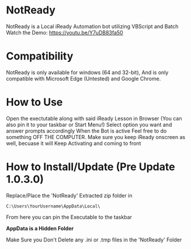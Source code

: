 # NotReady
NotReady is a Local iReady Automation bot utilizing VBScript and Batch
Watch the Demo: https://youtu.be/Y7uDB83fa50

# Compatibility
NotReady is only available for windows (64 and 32-bit), And is only compatible
with Microsoft Edge (Untested) and Google Chrome.

# How to Use

Open the exectutable along with said iReady Lesson in Browser (You can also pin it to your taskbar or Start Menu!)
Select option you want and answer prompts accordingly
When the Bot is active Feel free to do something OFF THE COMPUTER.
Make sure you keep iReady onscreen as well, becuase it will Keep Activating and coming to front

# How to Install/Update (Pre Update 1.0.3.0)

Replace/Place the 'NotReady' Extracted zip folder in
```
C:\Users\YourUsername\AppData\Local\
```
From here you can pin the Executable to the taskbar

**AppData is a Hidden Folder**

Make Sure you Don't Delete any .ini or .tmp files in the 'NotReady' Folder
